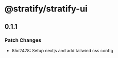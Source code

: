 # @stratify/stratify-ui

## 0.1.1

### Patch Changes

- 85c2478: Setup nextjs and add tailwind css config
